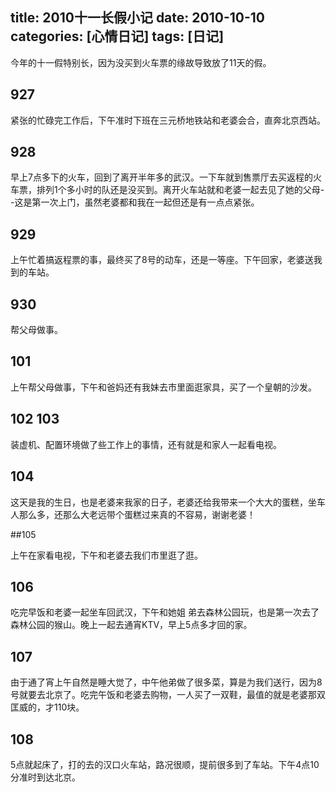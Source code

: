 title:  2010十一长假小记
date:  2010-10-10
categories: [心情日记]
tags: [日记]
---

今年的十一假特别长，因为没买到火车票的缘故导致放了11天的假。

## 927

紧张的忙碌完工作后，下午准时下班在三元桥地铁站和老婆会合，直奔北京西站。
<!--more-->

## 928

早上7点多下的火车，回到了离开半年多的武汉。一下车就到售票厅去买返程的火车票，排列1个多小时的队还是没买到。离开火车站就和老婆一起去见了她的父母--这是第一次上门，虽然老婆都和我在一起但还是有一点点紧张。

## 929

上午忙着搞返程票的事，最终买了8号的动车，还是一等座。下午回家，老婆送我到的车站。

## 930

帮父母做事。

## 101

上午帮父母做事，下午和爸妈还有我妹去市里面逛家具，买了一个皇朝的沙发。

## 102 103

装虚机、配置环境做了些工作上的事情，还有就是和家人一起看电视。

## 104

这天是我的生日，也是老婆来我家的日子，老婆还给我带来一个大大的蛋糕，坐车人那么多，还那么大老远带个蛋糕过来真的不容易，谢谢老婆！

##105

上午在家看电视，下午和老婆去我们市里逛了逛。

## 106

吃完早饭和老婆一起坐车回武汉，下午和她姐 弟去森林公园玩，也是第一次去了森林公园的猴山。晚上一起去通宵KTV，早上5点多才回的家。

## 107

由于通了宵上午自然是睡大觉了，中午他弟做了很多菜，算是为我们送行，因为8号就要去北京了。吃完午饭和老婆去购物，一人买了一双鞋，最值的就是老婆那双匡威的，才110块。

## 108

5点就起床了，打的去的汉口火车站，路况很顺，提前很多到了车站。下午4点10分准时到达北京。


